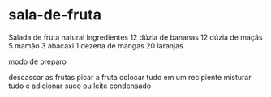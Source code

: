 # sala-de-fruta

Salada de fruta natural
Ingredientes
12 dúzia de bananas
12 dúzia de maçãs
5 mamão
3 abacaxi
1 dezena de mangas
20 laranjas.

modo de preparo

descascar as frutas
picar a fruta
colocar tudo em um recipiente
misturar tudo 
e adicionar suco ou leite condensado

